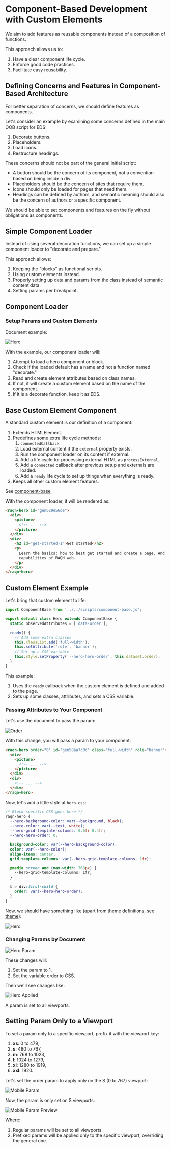 # Component-Based Development with Custom Elements

We aim to add features as reusable components instead of a composition of functions.

This approach allows us to:

1. Have a clear component life cycle.
2. Enforce good code practices.
3. Facilitate easy reusability.

## Defining Concerns and Features in Component-Based Architecture

For better separation of concerns, we should define features as components.

Let's consider an example by examining some concerns defined in the main OOB script for EDS:

1. Decorate buttons.
2. Placeholders.
3. Load icons.
4. Restructure headings.

These concerns should not be part of the general initial script:

- A button should be the concern of its component, not a convention based on being inside a div.
- Placeholders should be the concern of sites that require them.
- Icons should only be loaded for pages that need them.
- Headings can be defined by authors, and semantic meaning should also be the concern of authors or a specific component.

We should be able to set components and features on the fly without obligations as components.

## Simple Component Loader

Instead of using several decoration functions, we can set up a simple component loader to "decorate and prepare."

This approach allows:

1. Keeping the "blocks" as functional scripts.
2. Using custom elements instead.
3. Properly setting up data and params from the class instead of semantic content data.
4. Setting params per breakpoint.

## Component Loader

### Setup Params and Custom Elements

Document example:

![Hero](../assets/hero-example.png)

With the example, our component loader will:

1. Attempt to load a hero component or block.
2. Check if the loaded default has a name and not a function named "decorate."
3. Read and create element attributes based on class names.
4. If not, it will create a custom element based on the name of the component.
5. If it is a decorate function, keep it as EDS.

## Base Custom Element Component

A standard custom element is our definition of a component:

1. Extends HTMLElement.
2. Predefines some extra life cycle methods:
   1. `connectedCallback`
   2. Load external content if the `external` property exists.
   3. Run the component loader on its content if external.
   4. Add a life cycle for processing external HTML as `processExternal`.
   5. Add a `connected` callback after previous setup and externals are loaded.
   6. Add a `ready` life cycle to set up things when everything is ready.
3. Keeps all other custom element features.

See [component-base](../../scripts/component-base.js)

With the component loader, it will be rendered as:

```html
<raqn-hero id="gen629e56de">
  <div>
    <picture>
      <!-- ... -->
    </picture>
  </div>
  <div>
    <h2 id="get-started-1">Get started</h2>
    <p>
      Learn the basics: how to best get started and create a page. And how to transfer your brand theme to the new
      capabilities of RAQN web.
    </p>
  </div>
</raqn-hero>
```

## Custom Element Example

Let's bring that custom element to life:

```javascript
import ComponentBase from '../../scripts/component-base.js';

export default class Hero extends ComponentBase {
  static observedAttributes = ['data-order'];

  ready() {
    // Add some extra classes
    this.classList.add('full-width');
    this.setAttribute('role', 'banner');
    // Set up a CSS variable
    this.style.setProperty('--hero-hero-order', this.dataset.order);
  }
}
```

This example:

1. Uses the `ready` callback when the custom element is defined and added to the page.
2. Sets up some classes, attributes, and sets a CSS variable.

### Passing Attributes to Your Component

Let's use the document to pass the param:

![Order](../assets/hero-order-param-0.png)

With this change, you will pass a param to your component:

```html
<raqn-hero order="0" id="gen58aa7c0c" class="full-width" role="banner">
  <div>
    <picture>
      <!-- ... -->
    </picture>
  </div>
  <div>
    <!-- ... -->
  </div>
</raqn-hero>
```

Now, let's add a little style at `hero.css`:

```css
/* Block-specific CSS goes here */
raqn-hero {
  --hero-background-color: var(--background, black);
  --hero-color: var(--text, white);
  --hero-grid-template-columns: 0.6fr 0.4fr;
  --hero-hero-order: 0;

  background-color: var(--hero-background-color);
  color: var(--hero-color);
  align-items: center;
  grid-template-columns: var(--hero-grid-template-columns, 1fr);

  @media screen and (max-width: 768px) {
    --hero-grid-template-columns: 1fr;
  }

  & > div:first-child {
    order: var(--hero-hero-order);
  }
}
```

Now, we should have something like (apart from theme definitions, see [theme](theme.md)):

![Hero](../assets/hero.png)

### Changing Params by Document

![Hero Param](../assets/hero-param.png)

These changes will:

1. Set the param to 1.
2. Set the variable order to CSS.

Then we'll see changes like:

![Hero Applied](../assets/hero-param-1.png)

A param is set to all viewports.

## Setting Param Only to a Viewport

To set a param only to a specific viewport, prefix it with the viewport key:

1. **xs**: 0 to 479,
1. **s**: 480 to 767,
1. **m**: 768 to 1023,
1. **l**: 1024 to 1279,
1. **xl**: 1280 to 1919,
1. **xxl**: 1920.

Let's set the order param to apply only on the S (0 to 767) viewport:

![Mobile Param](../assets/hero-mobile-param.png)

Now, the param is only set on S viewports:

![Mobile Param Preview](../assets/hero-mobile-param-preview.png)

Where:

1. Regular params will be set to all viewports.
2. Prefixed params will be applied only to the specific viewport, overriding the general one.
